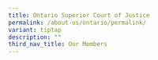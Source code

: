 ```yaml
---
title: Ontario Superior Court of Justice
permalink: /about-us/ontario/permalink/
variant: tiptap
description: ""
third_nav_title: Our Members
---
```

<p></p>